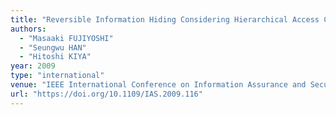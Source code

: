```yaml
---
title: "Reversible Information Hiding Considering Hierarchical Access Control"
authors:
  - "Masaaki FUJIYOSHI"
  - "Seungwu HAN"
  - "Hitoshi KIYA"
year: 2009
type: "international"
venue: "IEEE International Conference on Information Assurance and Security, Vol. I, pp. A07-04, Xi'an, P.R.C., 2009-08-18."
url: "https://doi.org/10.1109/IAS.2009.116"
---
```

